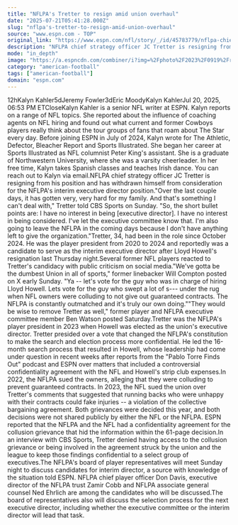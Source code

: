 ```yaml
---
title: "NFLPA's Tretter to resign amid union overhaul"
date: "2025-07-21T05:41:28.000Z"
slug: "nflpa's-tretter-to-resign-amid-union-overhaul"
source: "www.espn.com - TOP"
original_link: "https://www.espn.com/nfl/story/_/id/45783779/nflpa-chief-officer-jc-tretter-resigns-amid-union-overhaul"
description: "NFLPA chief strategy officer JC Tretter is resigning from his position and has withdrawn himself from consideration for the interim executive director position."
mode: "in_depth"
image: "https://a.espncdn.com/combiner/i?img=%2Fphoto%2F2023%2F0919%2Fr1226535_1296x729_16%2D9.jpg"
category: "american-football"
tags: ["american-football"]
domain: "espn.com"
---
```

<p>12hKalyn Kahler5dJeremy Fowler3dEric MoodyKalyn KahlerJul 20, 2025, 06:53 PM ETCloseKalyn Kahler is a senior NFL writer at ESPN. Kalyn reports on a range of NFL topics. She reported about the influence of coaching agents on NFL hiring and found out what current and former Cowboys players really think about the tour groups of fans that roam about The Star every day. Before joining ESPN in July of 2024, Kalyn wrote for The Athletic, Defector, Bleacher Report and Sports Illustrated. She began her career at Sports Illustrated as NFL columnist Peter King's assistant. She is a graduate of Northwestern University, where she was a varsity cheerleader. In her free time, Kalyn takes Spanish classes and teaches Irish dance. You can reach out to Kalyn via email.NFLPA chief strategy officer JC Tretter is resigning from his position and has withdrawn himself from consideration for the NFLPA's interim executive director position."Over the last couple days, it has gotten very, very hard for my family. And that's something I can't deal with," Tretter told CBS Sports on Sunday. "So, the short bullet points are: I have no interest in being [executive director]. I have no interest in being considered. I've let the executive committee know that. I'm also going to leave the NFLPA in the coming days because I don't have anything left to give the organization."Tretter, 34, had been in the role since October 2024. He was the player president from 2020 to 2024 and reportedly was a candidate to serve as the interim executive director after Lloyd Howell's resignation last Thursday night.Several former NFL players reacted to Tretter's candidacy with public criticism on social media."We've gotta be the dumbest Union in all of sports," former linebacker Will Compton posted on X early Sunday. "Ya -- let's vote for the guy who was in charge of hiring Lloyd Howell. Lets vote for the guy who swept a lot of s--- under the rug when NFL owners were colluding to not give out guaranteed contracts. The NFLPA is constantly outmatched and it's truly our own doing.""They would be wise to remove Tretter as well," former player and NFLPA executive committee member Ben Watson posted Saturday.Tretter was the NFLPA's player president in 2023 when Howell was elected as the union's executive director. Tretter presided over a vote that changed the NFLPA's constitution to make the search and election process more confidential. He led the 16-month search process that resulted in Howell, whose leadership had come under question in recent weeks after reports from the "Pablo Torre Finds Out" podcast and ESPN over matters that included a controversial confidentiality agreement with the NFL and Howell's strip club expenses.In 2022, the NFLPA sued the owners, alleging that they were colluding to prevent guaranteed contracts. In 2023, the NFL sued the union over Tretter's comments that suggested that running backs who were unhappy with their contracts could fake injuries -- a violation of the collective bargaining agreement. Both grievances were decided this year, and both decisions were not shared publicly by either the NFL or the NFLPA. ESPN reported that the NFLPA and the NFL had a confidentiality agreement for the collusion grievance that hid the information within the 61-page decision.In an interview with CBS Sports, Tretter denied having access to the collusion grievance or being involved in the agreement struck by the union and the league to keep those findings confidential to a select group of executives.The NFLPA's board of player representatives will meet Sunday night to discuss candidates for interim director, a source with knowledge of the situation told ESPN. NFLPA chief player officer Don Davis, executive director of the NFLPA trust Zamir Cobb and NFLPA associate general counsel Ned Ehrlich are among the candidates who will be discussed.The board of representatives also will discuss the selection process for the next executive director, including whether the executive committee or the interim director will lead that task.</p>